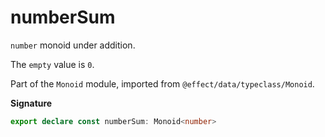 # numberSum

`number` monoid under addition.

The `empty` value is `0`.

Part of the `Monoid` module, imported from `@effect/data/typeclass/Monoid`.

**Signature**

```ts
export declare const numberSum: Monoid<number>
```
